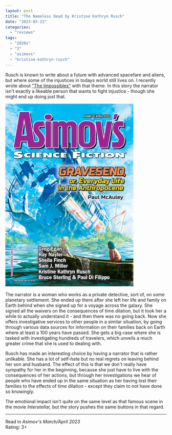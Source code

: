 ```yaml
---
layout: post
title: "The Nameless Dead by Kristine Kathryn Rusch"
date: "2023-03-23"
categories:
  - "reviews"
tags:
  - "2020s"
  - "3"
  - "asimovs"
  - "kristine-kathryn-rusch"
---
```


Rusch is known to write about a future with advanced spacefare and aliens, but where some of the injustices in todays world still lives on. I recently wrote about ["The Impossibles"](https://shortsfreviews.com/2023/01/16/the-impossibles-by-kristine-kathryn-rusch/) with that theme. In this story the narrator isn't exactly a likeable person that wants to fight injustice - though she might end up doing just that.

![](/assets/images/asf_marapr2023_400x570.png)

The narrator is a woman who works as a private detective, sort of, on some planetary settlement. She ended up there after she left her life and family on Earth behind when she signed up for a voyage across the galaxy. She signed all the waivers on the consequences of time dilation, but it took her a while to actually understand it - and then there was no going back. Now she offers investigative services to other people in a similar situation, by going through various data sources for information on their families back on Earth where at least a 100 years have passed. She gets a big case where she is tasked with investigating hundreds of travelers, which unveils a much greater crime that she is used to dealing with.

Rusch has made an interesting choice by having a narrator that is rather unlikable. She has a lot of self-hate but no real regrets on leaving behind her son and husband. The effect of this is that we don't really have sympathy for her in the beginning, because she just have to live with the consequences of her actions, but through her investigations we hear of people who have ended up in the same situation as her having lost their families to the effects of time dilation - except they claim to not have done so knowingly.

The emotional impact isn't quite on the same level as that famous scene in the movie _Interstellar,_ but the story pushes the same buttons in that regard.

* * *

Read in _Asimov's March/April 2023_\
Rating: 3+
